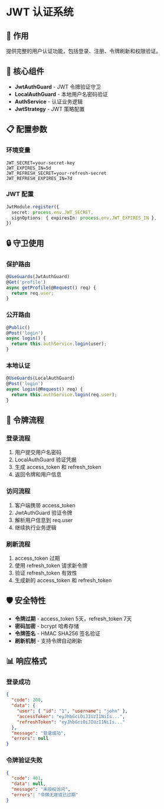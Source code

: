 # JWT 认证系统

## 🎯 作用

提供完整的用户认证功能，包括登录、注册、令牌刷新和权限验证。

## 🔧 核心组件

- **JwtAuthGuard** - JWT 令牌验证守卫
- **LocalAuthGuard** - 本地用户名密码验证
- **AuthService** - 认证业务逻辑
- **JwtStrategy** - JWT 策略配置

## 📋 配置参数

### 环境变量
```env
JWT_SECRET=your-secret-key
JWT_EXPIRES_IN=5d
JWT_REFRESH_SECRET=your-refresh-secret
JWT_REFRESH_EXPIRES_IN=7d
```

### JWT 配置
```typescript
JwtModule.register({
  secret: process.env.JWT_SECRET,
  signOptions: { expiresIn: process.env.JWT_EXPIRES_IN },
})
```

## 🔒 守卫使用

### 保护路由
```typescript
@UseGuards(JwtAuthGuard)
@Get('profile')
async getProfile(@Request() req) {
  return req.user;
}
```

### 公开路由
```typescript
@Public()
@Post('login')
async login() {
  return this.authService.login(user);
}
```

### 本地认证
```typescript
@UseGuards(LocalAuthGuard)
@Post('login')
async login(@Request() req) {
  return this.authService.login(req.user);
}
```

## 🔄 令牌流程

### 登录流程
1. 用户提交用户名密码
2. LocalAuthGuard 验证凭据
3. 生成 access_token 和 refresh_token
4. 返回令牌和用户信息

### 访问流程
1. 客户端携带 access_token
2. JwtAuthGuard 验证令牌
3. 解析用户信息到 req.user
4. 继续执行业务逻辑

### 刷新流程
1. access_token 过期
2. 使用 refresh_token 请求新令牌
3. 验证 refresh_token 有效性
4. 生成新的 access_token 和 refresh_token

## 🛡️ 安全特性

- **令牌过期** - access_token 5天，refresh_token 7天
- **密码加密** - bcrypt 哈希存储
- **令牌签名** - HMAC SHA256 签名验证
- **刷新机制** - 支持令牌自动刷新

## 📊 响应格式

### 登录成功
```json
{
  "code": 200,
  "data": {
    "user": { "id": "1", "username": "john" },
    "accessToken": "eyJhbGciOiJIUzI1NiIs...",
    "refreshToken": "eyJhbGciOiJIUzI1NiIs..."
  },
  "message": "登录成功",
  "errors": null
}
```

### 令牌验证失败
```json
{
  "code": 401,
  "data": null,
  "message": "未授权访问",
  "errors": "令牌无效或已过期"
}
```
